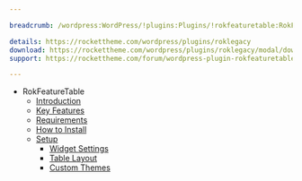 ```yaml
---

breadcrumb: /wordpress:WordPress/!plugins:Plugins/!rokfeaturetable:RokFeatureTable

details: https://rockettheme.com/wordpress/plugins/roklegacy
download: https://rockettheme.com/wordpress/plugins/roklegacy/modal/downloads
support: https://rockettheme.com/forum/wordpress-plugin-rokfeaturetable/

---
```


* RokFeatureTable
    * [Introduction]()
    * [Key Features](INDEX.md#key-features)
    * [Requirements](INDEX.md#requirements)
    * [How to Install](INDEX.md#how-to-install)
    * [Setup](rokfeaturetable_use.md)
    	* [Widget Settings](rokfeaturetable_use.md#widget-settings)
    	* [Table Layout](rokfeaturetable_use.md#table-layout)
    	* [Custom Themes](rokfeaturetable_use.md#custom-themes)